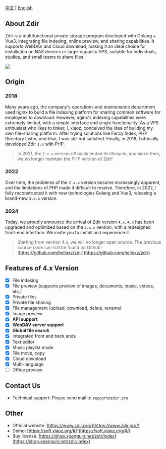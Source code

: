 <a href="./README_zh.md">中文</a> | <a href="./README.md">English</a>

## About Zdir

Zdir is a multifunctional private storage program developed with Golang + Vue3, integrating file indexing, online preview, and sharing capabilities. It supports WebDAV and Cloud download, making it an ideal choice for installation on NAS devices or large-capacity VPS, suitable for individuals, studios, and small teams to share files.

![](https://v.png.pub/imgs/2024/08/15/2b149d49bf0be1b1.png)

## Origin

### 2018

Many years ago, the company's operations and maintenance department used nginx to build a file indexing platform for sharing common software for employees to download. However, nginx's indexing capabilities were extremely limited, with a simple interface and single functionality. As a VPS enthusiast who likes to tinker, I, xiaoz, conceived the idea of building my own file-sharing platform. After trying solutions like Fancy Index, PHP Directory Lister, and h5ai, I was still not satisfied. Finally, in 2018, I officially developed Zdir `1.x` with PHP.

> In 2021, the `2.x.x` version officially ended its lifecycle, and since then, we no longer maintain the PHP version of Zdir!

### 2022

Over time, the problems of the `2.x.x` version became increasingly apparent, and the limitations of PHP made it difficult to resolve. Therefore, in 2022, I fully reconstructed it with new technologies Golang and Vue3, releasing a brand-new `3.x.x` version.

### 2024

Today, we proudly announce the arrival of Zdir version `4.x`. `4.x` has been upgraded and optimized based on the `3.x.x` version, with a redesigned front-end interface. We invite you to install and experience it.

> Starting from version 4.x, we will no longer open source. The previous source code can still be found on Github: [https://github.com/helloxz/zdir](https://github.com/helloxz/zdir)

## Features of 4.x Version

- [x] File indexing
- [x] File preview (supports preview of images, documents, music, videos, etc.)
- [x] Private files
- [x] Private file sharing
- [x] File management (upload, download, delete, rename)
- [x] Image preview
- [x] **API support**
- [x] **WebDAV server support**
- [x] **Global file search**
- [x] Integrated front and back ends
- [x] Text editor
- [x] Music playlist mode
- [x] File move, copy
- [x] Cloud download
- [x] Multi-language
- [ ] Office preview

## Contact Us

* Technical support: Please send mail to `support@zdir.pro`

## Other

* Official website: [https://www.zdir.pro/](https://www.zdir.pro/)
* Demo: [https://soft.xiaoz.org/#/](https://soft.xiaoz.org/#/)
* Buy license: [https://shop.xpenguin.net/zdir/index](https://shop.xpenguin.net/zdir/index)
